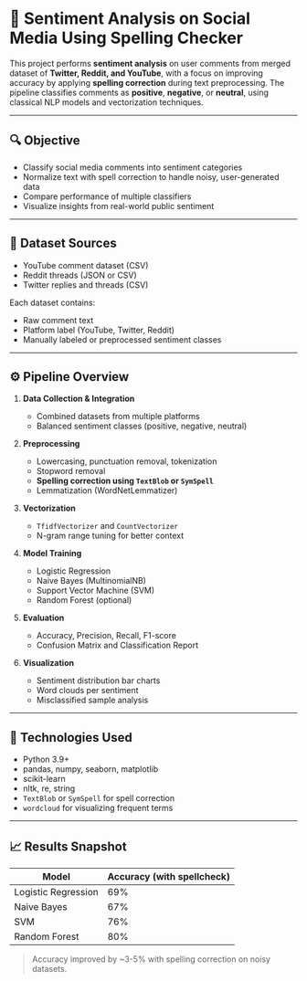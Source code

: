 # 🧠 Sentiment Analysis on Social Media Using Spelling Checker

This project performs **sentiment analysis** on user comments from merged dataset of **Twitter, Reddit, and YouTube**, with a focus on improving accuracy by applying **spelling correction** during text preprocessing. The pipeline classifies comments as **positive**, **negative**, or **neutral**, using classical NLP models and vectorization techniques.

---

## 🔍 Objective

- Classify social media comments into sentiment categories
- Normalize text with spell correction to handle noisy, user-generated data
- Compare performance of multiple classifiers
- Visualize insights from real-world public sentiment

---

## 📁 Dataset Sources

- YouTube comment dataset (CSV)
- Reddit threads (JSON or CSV)
- Twitter replies and threads (CSV)

Each dataset contains:
- Raw comment text
- Platform label (YouTube, Twitter, Reddit)
- Manually labeled or preprocessed sentiment classes

---

## ⚙️ Pipeline Overview

1. **Data Collection & Integration**
   - Combined datasets from multiple platforms
   - Balanced sentiment classes (positive, negative, neutral)

2. **Preprocessing**
   - Lowercasing, punctuation removal, tokenization
   - Stopword removal
   - **Spelling correction using `TextBlob` or `SymSpell`**
   - Lemmatization (WordNetLemmatizer)

3. **Vectorization**
   - `TfidfVectorizer` and `CountVectorizer`
   - N-gram range tuning for better context

4. **Model Training**
   - Logistic Regression
   - Naive Bayes (MultinomialNB)
   - Support Vector Machine (SVM)
   - Random Forest (optional)

5. **Evaluation**
   - Accuracy, Precision, Recall, F1-score
   - Confusion Matrix and Classification Report

6. **Visualization**
   - Sentiment distribution bar charts
   - Word clouds per sentiment
   - Misclassified sample analysis

---

## 🧠 Technologies Used

- Python 3.9+
- pandas, numpy, seaborn, matplotlib
- scikit-learn
- nltk, re, string
- `TextBlob` or `SymSpell` for spell correction
- `wordcloud` for visualizing frequent terms

---

## 📈 Results Snapshot

| Model              | Accuracy (with spellcheck) |
|--------------------|----------------------------|
| Logistic Regression| 69%                        |
| Naive Bayes        | 67%                        |
| SVM                | 76%                        |
| Random Forest      | 80%                        |      

> Accuracy improved by ~3-5% with spelling correction on noisy datasets.
